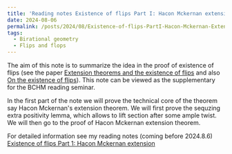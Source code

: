 ```yaml
---
title: 'Reading notes Existence of flips Part I: Hacon Mckernan extension theorem'
date: 2024-08-06
permalink: /posts/2024/08/Existence-of-flips-PartI-Hacon-Mckernan-Extension/
tags:
  - Birational geometry
  - Flips and flops
---
```


The aim of this note is to summarize the idea in the proof of existence of flips (see the paper [Extension theorems and the existence of flips](https://academic.oup.com/book/6326/chapter-abstract/150033223?redirectedFrom=fulltext) and also [On the existence of flips](https://arxiv.org/abs/math/0507597)). This note can be viewed as the supplementary for the BCHM reading seminar. 

In the first part of the note we will prove the technical core of the theorem say Hacon Mckernan's extension theorem. We will first prove the sequzing extra positivity lemma, which allows to lift section after some ample twist. We will then go to the proof of Hacon Mckernan extension theorem.


For detailed information see my reading notes (coming before 2024.8.6) [Existence of flips Part 1: Hacon Mckernan extension](https://yilimath.github.io/files/BCHM/HaconMckernanExtension.pdf)